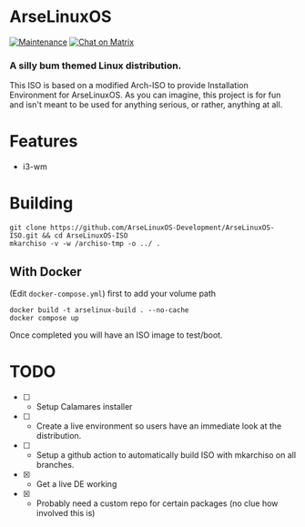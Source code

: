 # ArseLinuxOS

[![Maintenance](https://img.shields.io/maintenance/yes/2023.svg)]()
[![Chat on Matrix](https://matrix.to/img/matrix-badge.svg)](https://app.element.io/#/room/#development:matrix.arselinux.org)

### A silly bum themed Linux distribution.

This ISO is based on a modified Arch-ISO to provide Installation Environment for ArseLinuxOS. 
As you can imagine, this project is for fun and isn't meant to be used for anything serious, or rather, anything at all.

# Features
- i3-wm

# Building

```
git clone https://github.com/ArseLinuxOS-Development/ArseLinuxOS-ISO.git && cd ArseLinuxOS-ISO
mkarchiso -v -w /archiso-tmp -o ../ .
```

## With Docker

(Edit `docker-compose.yml`) first to add your volume path
```
docker build -t arselinux-build . --no-cache
docker compose up
```

Once completed you will have an ISO image to test/boot. 


# TODO
- [ ] - Setup Calamares installer
- [ ] - Create a live environment so users have an immediate look at the distribution.
- [ ] - Setup a github action to automatically build ISO with mkarchiso on all branches.
- [x] - Get a live DE working
- [x] - Probably need a custom repo for certain packages (no clue how involved this is)
